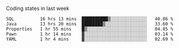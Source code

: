 Coding states in last week

<!--START_SECTION:waka-->
```text
SQL          16 hrs 13 mins  ██████████▒░░░░░░░░░░░░░░   40.86 % 
Java         13 hrs 20 mins  ████████▒░░░░░░░░░░░░░░░░   33.60 % 
Properties   1 hr 55 mins    █▒░░░░░░░░░░░░░░░░░░░░░░░   04.85 % 
Pawn         1 hr 14 mins    ▓░░░░░░░░░░░░░░░░░░░░░░░░   03.14 % 
YAML         1 hr 4 mins     ▓░░░░░░░░░░░░░░░░░░░░░░░░   02.69 % 
```
<!--END_SECTION:waka-->
